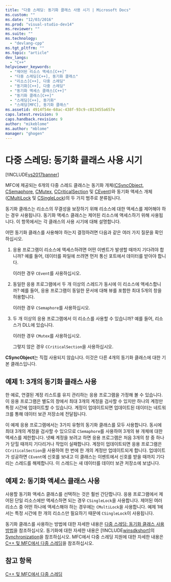 ```yaml
---
title: "다중 스레딩: 동기화 클래스 사용 시기 | Microsoft Docs"
ms.custom: ""
ms.date: "12/03/2016"
ms.prod: "visual-studio-dev14"
ms.reviewer: ""
ms.suite: ""
ms.technology: 
  - "devlang-cpp"
ms.tgt_pltfrm: ""
ms.topic: "article"
dev_langs: 
  - "C++"
helpviewer_keywords: 
  - "제어된 리소스 액세스[C++]"
  - "다중 스레딩[C++], 동기화 클래스"
  - "리소스[C++], 다중 스레딩"
  - "동기화[C++], 다중 스레딩"
  - "동기화 액세스 클래스[C++]"
  - "동기화 클래스[C++]"
  - "스레딩[C++], 동기화"
  - "스레딩[MFC], 동기화 클래스"
ms.assetid: 4914f54e-68ac-438f-93c9-c013455a657e
caps.latest.revision: 9
caps.handback.revision: 9
author: "mikeblome"
ms.author: "mblome"
manager: "ghogen"
---
```

# 다중 스레딩: 동기화 클래스 사용 시기
[!INCLUDE[vs2017banner](../assembler/inline/includes/vs2017banner.md)]

MFC에 제공되는 6개의 다중 스레드 클래스는 동기화 개체\([CSyncObject](../mfc/reference/csyncobject-class.md), [CSemaphore](../mfc/reference/csemaphore-class.md), [CMutex](../mfc/reference/cmutex-class.md), [CCriticalSection](../mfc/reference/ccriticalsection-class.md) 및 [CEvent](../mfc/reference/cevent-class.md)\)와 동기화 액세스 개체\([CMultiLock](../mfc/reference/cmultilock-class.md) 및 [CSingleLock](../mfc/reference/csinglelock-class.md)\)의 두 가지 범주로 분류됩니다.  
  
 동기화 클래스는 리소스의 무결성을 보장하기 위해 리소스에 대한 액세스를 제어해야 하는 경우 사용됩니다.  동기화 액세스 클래스는 제어된 리소스에 액세스하기 위해 사용됩니다.  이 항목에서는 각 클래스의 사용 시기에 대해 설명합니다.  
  
 어떤 동기화 클래스를 사용해야 하는지 결정하려면 다음과 같은 여러 가지 질문을 확인하십시오.  
  
1.  응용 프로그램이 리소스에 액세스하려면 어떤 이벤트가 발생할 때까지 기다려야 합니까? 예를 들어, 데이터를 파일에 쓰려면 먼저 통신 포트에서 데이터를 받아야 합니다.  
  
     이러한 경우 `CEvent`를 사용하십시오.  
  
2.  동일한 응용 프로그램에서 두 개 이상의 스레드가 동시에 이 리소스에 액세스합니까? 예를 들어, 응용 프로그램이 동일한 문서에 대해 뷰를 포함한 최대 5개의 창을 허용합니다.  
  
     이러한 경우 `CSemaphore`를 사용하십시오.  
  
3.  두 개 이상의 응용 프로그램에서 이 리소스를 사용할 수 있습니까? 예를 들어, 리소스가 DLL에 있습니다.  
  
     이러한 경우 `CMutex`를 사용하십시오.  
  
     그렇지 않은 경우 `CCriticalSection`을 사용하십시오.  
  
 **CSyncObject**는 직접 사용되지 않습니다.  이것은 다른 4개의 동기화 클래스에 대한 기본 클래스입니다.  
  
## 예제 1: 3개의 동기화 클래스 사용  
 한 예로, 연결된 계정 리스트를 유지 관리하는 응용 프로그램을 가정해 볼 수 있습니다.  이 응용 프로그램은 별도의 창에서 최대 3개의 계정을 검사할 수 있지만 하나의 계정만 특정 시간에 업데이트할 수 있습니다.  계정이 업데이트되면 업데이트된 데이터는 네트워크를 통해 데이터 보관 저장소에 전달됩니다.  
  
 이 예제 응용 프로그램에서는 3가지 유형의 동기화 클래스를 모두 사용합니다.  동시에 최대 3개의 계정을 검사할 수 있으므로 `CSemaphore`를 사용하여 3개의 뷰 개체에 대한 액세스를 제한합니다.  넷째 계정을 보려고 하면 응용 프로그램은 처음 3개의 창 중 하나가 닫힐 때까지 기다리거나 작업이 실패합니다.  계정이 업데이트되면 응용 프로그램은 `CCriticalSection`을 사용하여 한 번에 한 개의 계정만 업데이트되게 합니다.  업데이트가 성공하면 `CEvent`에 신호를 보내고 이 클래스는 이벤트에서 신호를 받을 때까지 기다리는 스레드를 해제합니다.  이 스레드는 새 데이터를 데이터 보관 저장소에 보냅니다.  
  
## 예제 2: 동기화 액세스 클래스 사용  
 사용할 동기화 액세스 클래스를 선택하는 것은 훨씬 간단합니다.  응용 프로그램에서 제어된 단일 리소스에만 액세스하면 되는 경우 `CSingleLock`을 사용합니다.  제어된 여러 리소스 중 어떤 하나에 액세스해야 하는 경우에는 `CMultiLock`을 사용합니다.  예제 1에서는 특정 시간에 한 개의 리소스만 필요하기 때문에 `CSingleLock`이 사용됩니다.  
  
 동기화 클래스를 사용하는 방법에 대한 자세한 내용은 [다중 스레딩: 동기화 클래스 사용 방법](../parallel/multithreading-how-to-use-the-synchronization-classes.md)을 참조하십시오.  동기화에 대한 자세한 내용은 [!INCLUDE[winsdkshort](../atl/reference/includes/winsdkshort_md.md)]의 [Synchronization](http://msdn.microsoft.com/library/windows/desktop/ms686353)을 참조하십시오.  MFC에서 다중 스레딩 지원에 대한 자세한 내용은 [C\+\+ 및 MFC에서 다중 스레딩](../parallel/multithreading-with-cpp-and-mfc.md)을 참조하십시오.  
  
## 참고 항목  
 [C\+\+ 및 MFC에서 다중 스레딩](../parallel/multithreading-with-cpp-and-mfc.md)